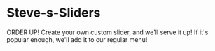 # Steve-s-Sliders
ORDER UP! Create your own custom slider, and we'll serve it up! If it's popular enough, we'll add it to our regular menu!
